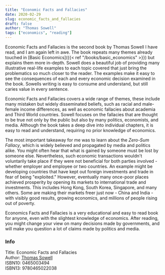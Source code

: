 ```yaml
---
title: "Economic Facts and Fallacies"
date: 2020-02-29
slug: economic_facts_and_fallacies
draft: false
author: "Thomas Sowell"
tags: ["economics", "reading"]
---
```


Economic Facts and Fallacies is the second book by Thomas Sowell I have read, and I am again left in awe.
The book repeats many themes already touched in [Basic Economics]({{< ref "/books/basic_economics" >}}) but explains them more in-depth.
Sowell does a beautiful job of providing many illustrative real-life examples to each
topic covered that just bring the problematics so much closer to the reader. The examples
make it easy to see the consequences of each and every economic decision examined in the book.
Sowells writing is easy to consume and understand, but still caries value in every sentence.

Economic Facts and Fallacies covers a wide range of themes, these include many mistaken but widely disseminated beliefs,
such as racial and male-female income differences, as well as economic fallacies about academia and Third World countries.
Sowell focuses on the fallacies that are thought to be true not only by the public
but also by many politics, economists, and media.
Although the book takes a deep dive into individual chapters, it is easy to read and understand,
requiring no prior knowledge of economics.

The most important takeaway for me was to learn about the _Zero-Sum Fallacy_, which is widely believed
and propagated by media and politics alike. You might often hear that what is gained by someone
must be lost by someone else. Nevertheless, such economic transactions wouldn't voluntarily take place if they were not beneficial
for both parties involved - whether employer and employee or two countries.
An example might be developing countries that have kept out foreign investments and trade
in fear of being "exploited." However, eventually many once-poor places achieved
prosperity by opening its markets to international trade and investments.
This includes Hong Kong, South Korea, Singapore, and many others.
Some are making their markets freer just now - China and India - with visibly good results,
growing economics, and millions of people rising out of poverty.

Economics Facts and Fallacies is a very educational and easy to read book for anyone, even with the slightest
knowledge of economics. After reading, you might change your view on many decisions made by governments,
and will make you question a lot of claims made by politics and media.

### Info

Title: Economic Facts and Fallacies\
Author: [Thomas Sowell](https://en.wikipedia.org/wiki/Thomas_Sowell)\
ISBN10: 0465003494\
ISBN13: 9780465022038
